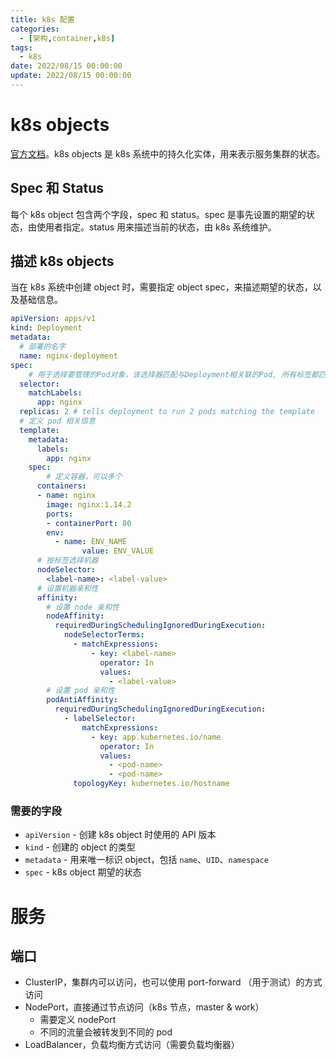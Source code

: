 ```yaml
---
title: k8s 配置
categories: 
  - [架构,container,k8s]
tags:
  - k8s
date: 2022/08/15 00:00:00
update: 2022/08/15 00:00:00
---
```


# k8s objects

[官方文档](https://kubernetes.io/docs/concepts/overview/working-with-objects/kubernetes-objects/)。k8s objects 是 k8s 系统中的持久化实体，用来表示服务集群的状态。

## Spec 和 Status

每个 k8s object 包含两个字段，spec 和 status。spec 是事先设置的期望的状态，由使用者指定。status 用来描述当前的状态，由 k8s 系统维护。

## 描述 k8s objects

当在 k8s 系统中创建 object 时，需要指定 object spec，来描述期望的状态，以及基础信息。

```yaml
apiVersion: apps/v1
kind: Deployment
metadata:
  # 部署的名字
  name: nginx-deployment
spec:
	# 用于选择要管理的Pod对象，该选择器匹配与Deployment相关联的Pod, 所有标签都匹配才行
  selector:
    matchLabels:
      app: nginx
  replicas: 2 # tells deployment to run 2 pods matching the template
  # 定义 pod 相关信息
  template:
    metadata:
      labels:
        app: nginx
    spec:
    	# 定义容器，可以多个
      containers:
      - name: nginx
        image: nginx:1.14.2
        ports:
        - containerPort: 80
        env:
          - name: ENV_NAME
        		value: ENV_VALUE
      # 按标签选择机器
      nodeSelector:
      	<label-name>: <label-value>
      # 设置机器亲和性
      affinity:
        # 设置 node 亲和性
        nodeAffinity:
          requiredDuringSchedulingIgnoredDuringExecution:
            nodeSelectorTerms:
              - matchExpressions:
                  - key: <label-name>
                    operator: In
                    values:
                      - <label-value>
        # 设置 pod 亲和性
        podAntiAffinity:
          requiredDuringSchedulingIgnoredDuringExecution:
            - labelSelector:
                matchExpressions:
                  - key: app.kubernetes.io/name
                    operator: In
                    values:
                      - <pod-name>
                      - <pod-name>
              topologyKey: kubernetes.io/hostname
```

### 需要的字段

- `apiVersion` - 创建 k8s object 时使用的 API 版本
- `kind` - 创建的 object 的类型
- `metadata` - 用来唯一标识 object，包括 `name`、`UID`、`namespace`
- `spec` -  k8s object 期望的状态

# 服务

## 端口

- ClusterIP，集群内可以访问，也可以使用 port-forward （用于测试）的方式访问
- NodePort，直接通过节点访问（k8s 节点，master & work）
  - 需要定义 nodePort
  - 不同的流量会被转发到不同的 pod
- LoadBalancer，负载均衡方式访问（需要负载均衡器）